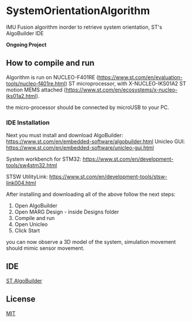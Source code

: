 # SystemOrientationAlgorithm
IMU Fusion algorithm inorder to retrieve system orientation, ST's AlgoBuilder IDE

**Ongoing Project**

## How to compile and run

Algorithm is run on NUCLEO-F401RE (https://www.st.com/en/evaluation-tools/nucleo-f401re.html) ST microprocessor, with
X-NUCLEO-IKS01A2 ST motion MEMS attached (https://www.st.com/en/ecosystems/x-nucleo-iks01a2.html).

the micro-processor should be connected by microUSB to your PC.

### IDE Installation
Next you must install and download AlgoBuilder: https://www.st.com/en/embedded-software/algobuilder.html
Unicleo GUI: https://www.st.com/en/embedded-software/unicleo-gui.html

System workbench for STM32: https://www.st.com/en/development-tools/sw4stm32.html

STSW UtilityLink: https://www.st.com/en/development-tools/stsw-link004.html

After installing and downloading all of the above follow the next steps:
1. Open AlgoBuilder
2. Open MARG Design - inside Designs folder
3. Compile and run
4. Open Unicleo 
5. Click Start

you can now observe a 3D model of the system, simulation movement should mimic sensor movement. 

## IDE

[ST AlgoBuilder](https://www.st.com/en/embedded-software/algobuilder.html)

## License

[MIT](https://choosealicense.com/licenses/mit/)



